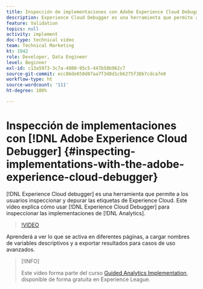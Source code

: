 ```yaml
---
title: Inspección de implementaciones con Adobe Experience Cloud Debugger
description: Experience Cloud Debugger es una herramienta que permite a los usuarios inspeccionar y depurar etiquetas de Experience Cloud. En este vídeo se explica cómo utilizar Experience Cloud Debugger para inspeccionar las implementaciones de Analytics.
feature: Validation
topics: null
activity: implement
doc-type: technical video
team: Technical Marketing
kt: 1942
role: Developer, Data Engineer
level: Beginner
exl-id: c13a5973-3c7a-4980-95c5-447b50b962c7
source-git-commit: ecc86de650d87aa7f3d8d1cb6275f38b7cdca7e0
workflow-type: ht
source-wordcount: '111'
ht-degree: 100%

---
```


# Inspección de implementaciones con [!DNL Adobe Experience Cloud Debugger] {#inspecting-implementations-with-the-adobe-experience-cloud-debugger}

[!DNL Experience Cloud debugger] es una herramienta que permite a los usuarios inspeccionar y depurar las etiquetas de Experience Cloud. Este vídeo explica cómo usar [!DNL Experience Cloud Debugger] para inspeccionar las implementaciones de [!DNL Analytics].

>[!VIDEO](https://video.tv.adobe.com/v/23878/?quality=12&learn=on)

Aprenderá a ver lo que se activa en diferentes páginas, a cargar nombres de variables descriptivos y a exportar resultados para casos de uso avanzados.

>[!INFO]
>
> Este vídeo forma parte del curso [Guided Analytics Implementation](https://experienceleague.adobe.com/?recommended=Analytics-D-1-2019.1), disponible de forma gratuita en Experience League.